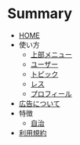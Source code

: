 # Summary
* [HOME](README.md)
* 使い方
  * [上部メニュー](使い方/上部メニュー.md)
  * [ユーザー](使い方/ユーザー.md)
  * [トピック](使い方/トピック.md)
  * [レス](使い方/レス.md)
  * [プロフィール](使い方/プロフィール.md)
* [広告について](広告について.md)
* 特徴
  * [自治](特徴/自治.md)
* [利用規約](利用規約.md)